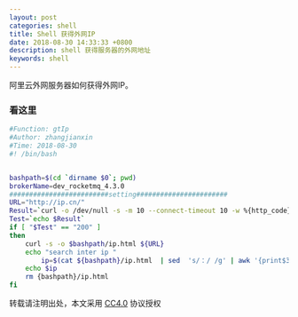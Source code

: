 ```yaml
---
layout: post
categories: shell
title: Shell 获得外网IP
date: 2018-08-30 14:33:33 +0800
description: shell 获得服务器的外网地址
keywords: shell
---
```


阿里云外网服务器如何获得外网IP。



### 看这里 


```bash
#Function: gtIp
#Author: zhangjianxin
#Time: 2018-08-30
#! /bin/bash


bashpath=$(cd `dirname $0`; pwd)
brokerName=dev_rocketmq_4.3.0
#########################setting#######################
URL="http://ip.cn/"
Result=`curl -o /dev/null -s -m 10 --connect-timeout 10 -w %{http_code} $URL`
Test=`echo $Result`
if [ "$Test" == "200" ]
then
	curl -s -o $bashpath/ip.html ${URL}
	echo "search inter ip "
        ip=$(cat ${bashpath}/ip.html  | sed  's/：/ /g' | awk '{print$3}')
	echo $ip
    rm {bashpath}/ip.html
fi
```


转载请注明出处，本文采用 [CC4.0](http://creativecommons.org/licenses/by-nc-nd/4.0/) 协议授权
